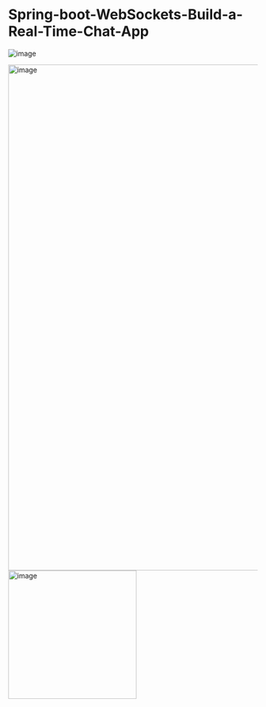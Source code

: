 # Spring-boot-WebSockets-Build-a-Real-Time-Chat-App

![image](https://github.com/0Alif0/Spring-boot-WebSockets-Build-a-Real-Time-Chat-App/assets/29955878/b5f3894d-5a01-4e02-a87a-7956a0ea6d62)



<img width="1020" alt="image" src="https://github.com/0Alif0/Spring-boot-WebSockets-Build-a-Real-Time-Chat-App/assets/29955878/afef8d14-761b-4a84-bff9-d4992fcbb26c">

<img width="259" alt="image" src="https://github.com/0Alif0/Spring-boot-WebSockets-Build-a-Real-Time-Chat-App/assets/29955878/c247bab0-184b-41e7-916e-8559a1644326">

